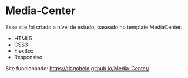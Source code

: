 # Media-Center
Esse site foi criado a nível de estudo, baseado no template MediaCenter.
* HTML5
* CSS3
* FlexBox
* Responsivo

Site funcionando: <https://tiagoheld.github.io/Media-Center/>

